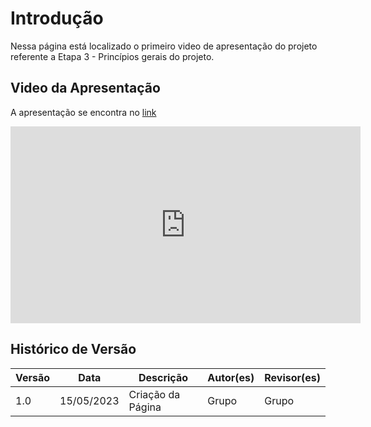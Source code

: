 # Introdução

Nessa página está localizado o primeiro video de apresentação do projeto referente a Etapa 3 - Princípios gerais do projeto.

## Video da Apresentação

A apresentação se encontra no [link](https://youtu.be/pFsMw969SaY)

<iframe width="560" height="315" src="https://www.youtube.com/embed/pFsMw969SaY" title="YouTube video player" frameborder="0" allow="accelerometer; autoplay; clipboard-write; encrypted-media; gyroscope; picture-in-picture; web-share" allowfullscreen></iframe>

## Histórico de Versão

| Versão | Data       | Descrição         | Autor(es) | Revisor(es) |
| ------ | ---------- | ----------------- | --------- | ----------- |
| 1.0    | 15/05/2023 | Criação da Página | Grupo     | Grupo       |